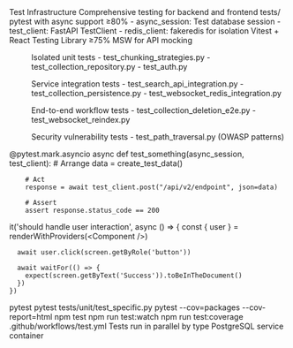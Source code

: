 <!-- IMPORTANT: If you make any changes that affect the information in this CLAUDE.md file,
     you MUST update this documentation accordingly. This includes:
     - Changing test patterns or fixtures
     - Modifying coverage targets
     - Adding new test categories
     - Altering CI configuration
     Keep this documentation in sync with the actual implementation! -->

<component>
  <name>Test Infrastructure</name>
  <purpose>Comprehensive testing for backend and frontend</purpose>
  <location>tests/</location>
</component>

<testing-stack>
  <backend>
    <framework>pytest with async support</framework>
    <coverage-target>≥80%</coverage-target>
    <key-fixtures>
      - async_session: Test database session
      - test_client: FastAPI TestClient
      - redis_client: fakeredis for isolation
    </key-fixtures>
  </backend>
  
  <frontend>
    <framework>Vitest + React Testing Library</framework>
    <coverage-target>≥75%</coverage-target>
    <mocking>MSW for API mocking</mocking>
  </frontend>
</testing-stack>

<test-organization>
  <dir path="unit/">
    <purpose>Isolated unit tests</purpose>
    <examples>
      - test_chunking_strategies.py
      - test_collection_repository.py
      - test_auth.py
    </examples>
  </dir>
  
  <dir path="integration/">
    <purpose>Service integration tests</purpose>
    <examples>
      - test_search_api_integration.py
      - test_collection_persistence.py
      - test_websocket_redis_integration.py
    </examples>
  </dir>
  
  <dir path="e2e/">
    <purpose>End-to-end workflow tests</purpose>
    <examples>
      - test_collection_deletion_e2e.py
      - test_websocket_reindex.py
    </examples>
  </dir>
  
  <dir path="security/">
    <purpose>Security vulnerability tests</purpose>
    <examples>
      - test_path_traversal.py (OWASP patterns)
    </examples>
  </dir>
</test-organization>

<test-patterns>
  <backend-pattern>
    @pytest.mark.asyncio
    async def test_something(async_session, test_client):
        # Arrange
        data = create_test_data()
        
        # Act
        response = await test_client.post("/api/v2/endpoint", json=data)
        
        # Assert
        assert response.status_code == 200
  </backend-pattern>
  
  <frontend-pattern>
    it('should handle user interaction', async () => {
      const { user } = renderWithProviders(&lt;Component /&gt;)
      
      await user.click(screen.getByRole('button'))
      
      await waitFor(() => {
        expect(screen.getByText('Success')).toBeInTheDocument()
      })
    })
  </frontend-pattern>
</test-patterns>

<running-tests>
  <backend>
    <all>pytest</all>
    <specific>pytest tests/unit/test_specific.py</specific>
    <coverage>pytest --cov=packages --cov-report=html</coverage>
  </backend>
  
  <frontend>
    <all>npm test</all>
    <watch>npm run test:watch</watch>
    <coverage>npm run test:coverage</coverage>
  </frontend>
</running-tests>

<ci-integration>
  <github-actions>.github/workflows/test.yml</github-actions>
  <parallel-execution>Tests run in parallel by type</parallel-execution>
  <database>PostgreSQL service container</database>
</ci-integration>